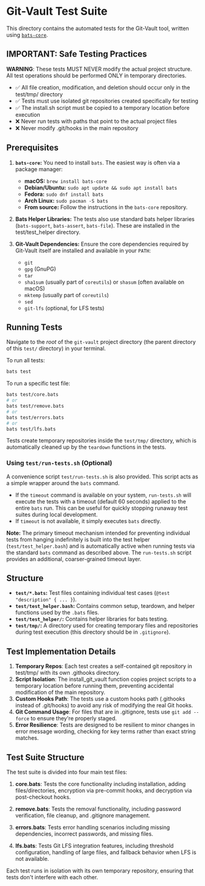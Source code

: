 # Git-Vault Test Suite

This directory contains the automated tests for the Git-Vault tool, written using [`bats-core`](https://github.com/bats-core/bats-core).

## IMPORTANT: Safe Testing Practices

**WARNING**: These tests MUST NEVER modify the actual project structure. All test operations should be performed ONLY in temporary directories.

- ✅ All file creation, modification, and deletion should occur only in the test/tmp/ directory
- ✅ Tests must use isolated git repositories created specifically for testing
- ✅ The install.sh script must be copied to a temporary location before execution
- ❌ Never run tests with paths that point to the actual project files
- ❌ Never modify .git/hooks in the main repository

## Prerequisites

1.  **`bats-core`:** You need to install `bats`. The easiest way is often via a package manager:
    *   **macOS:** `brew install bats-core`
    *   **Debian/Ubuntu:** `sudo apt update && sudo apt install bats`
    *   **Fedora:** `sudo dnf install bats`
    *   **Arch Linux:** `sudo pacman -S bats`
    *   **From source:** Follow the instructions in the `bats-core` repository.

2.  **Bats Helper Libraries:** The tests also use standard bats helper libraries (`bats-support`, `bats-assert`, `bats-file`). These are installed in the test/test_helper directory.

3.  **Git-Vault Dependencies:** Ensure the core dependencies required by Git-Vault itself are installed and available in your `PATH`:
    *   `git`
    *   `gpg` (GnuPG)
    *   `tar`
    *   `sha1sum` (usually part of `coreutils`) or `shasum` (often available on macOS)
    *   `mktemp` (usually part of `coreutils`)
    *   `sed`
    *   `git-lfs` (optional, for LFS tests)

## Running Tests

Navigate to the *root* of the `git-vault` project directory (the parent directory of this `test/` directory) in your terminal.

To run all tests:

```bash
bats test
```

To run a specific test file:

```bash
bats test/core.bats
# or
bats test/remove.bats
# or
bats test/errors.bats
# or
bats test/lfs.bats
```

Tests create temporary repositories inside the `test/tmp/` directory, which is automatically cleaned up by the `teardown` functions in the tests.

### Using `test/run-tests.sh` (Optional)

A convenience script `test/run-tests.sh` is also provided. This script acts as a simple wrapper around the `bats` command.

- If the `timeout` command is available on your system, `run-tests.sh` will execute the tests with a timeout (default 60 seconds) applied to the entire `bats` run. This can be useful for quickly stopping runaway test suites during local development.
- If `timeout` is not available, it simply executes `bats` directly.

**Note:** The primary timeout mechanism intended for preventing individual tests from hanging indefinitely is built into the test helper (`test/test_helper.bash`) and is automatically active when running tests via the standard `bats` command as described above. The `run-tests.sh` script provides an additional, coarser-grained timeout layer.

## Structure

*   **`test/*.bats`:** Test files containing individual test cases (`@test "description" { ... }`).
*   **`test/test_helper.bash`:** Contains common setup, teardown, and helper functions used by the `.bats` files.
*   **`test/test_helper/`:** Contains helper libraries for bats testing.
*   **`test/tmp/`:** A directory used for creating temporary files and repositories during test execution (this directory should be in `.gitignore`).

## Test Implementation Details

1. **Temporary Repos**: Each test creates a self-contained git repository in test/tmp/ with its own .githooks directory.
2. **Script Isolation**: The install_git_vault function copies project scripts to a temporary location before running them, preventing accidental modification of the main repository.
3. **Custom Hooks Path**: The tests use a custom hooks path (.githooks instead of .git/hooks) to avoid any risk of modifying the real Git hooks.
4. **Git Command Usage**: For files that are in .gitignore, tests use `git add --force` to ensure they're properly staged.
5. **Error Resilience**: Tests are designed to be resilient to minor changes in error message wording, checking for key terms rather than exact string matches.

## Test Suite Structure

The test suite is divided into four main test files:

1. **core.bats**: Tests the core functionality including installation, adding files/directories, encryption via pre-commit hooks, and decryption via post-checkout hooks.

2. **remove.bats**: Tests the removal functionality, including password verification, file cleanup, and .gitignore management.

3. **errors.bats**: Tests error handling scenarios including missing dependencies, incorrect passwords, and missing files.

4. **lfs.bats**: Tests Git LFS integration features, including threshold configuration, handling of large files, and fallback behavior when LFS is not available.

Each test runs in isolation with its own temporary repository, ensuring that tests don't interfere with each other. 
